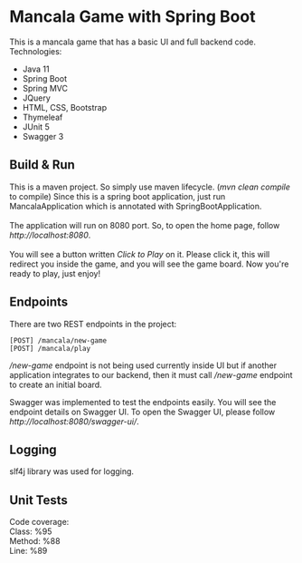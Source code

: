 # Mancala Game with Spring Boot

This is a mancala game that has a basic UI and full backend code. Technologies:

* Java 11
* Spring Boot
* Spring MVC
* JQuery
* HTML, CSS, Bootstrap
* Thymeleaf
* JUnit 5
* Swagger 3

## Build & Run

This is a maven project. So simply use maven lifecycle. (*mvn clean compile* to compile)
Since this is a spring boot application, just run MancalaApplication which is annotated with SpringBootApplication.
\
\
The application will run on 8080 port. So, to open the home page, follow *http://localhost:8080*.
\
\
You will see a button written *Click to Play* on it. Please click it, this will redirect you inside the game, and
you will see the game board. Now you're ready to play, just enjoy!

## Endpoints

There are two REST endpoints in the project:

```
[POST] /mancala/new-game
[POST] /mancala/play
```

*/new-game* endpoint is not being used currently inside UI but if another application integrates to our backend, then it
must call */new-game* endpoint to create an initial board.

Swagger was implemented to test the endpoints easily. You will see the endpoint details on Swagger UI. To open the
Swagger UI, please follow *http://localhost:8080/swagger-ui/*.

## Logging

slf4j library was used for logging.

## Unit Tests

Code coverage:\
Class: %95\
Method: %88\
Line: %89


